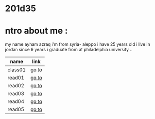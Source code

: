 # 201d35
# ntro about me :

my name ayham azraq i'm from syria- aleppo i have 25 years old i live in jordan since 9 years i graduate from at philadelphia university ..    

| name |link |
| ----------- | ----------- |
| class01 | [go to](class-01.md) |
| read01 | [go to](read01.md) |
| read02 | [go to](read02.md) |
| read03 | [go to](read03.md) |
| read04 | [go to](read04.md) |
| read05 | [go to](read05.md) |